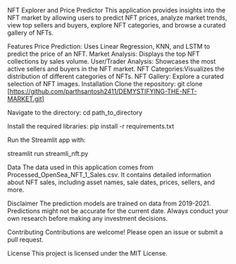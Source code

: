 NFT Explorer and Price Predictor
This application provides insights into the NFT market by allowing users to predict NFT prices, analyze market trends, view top sellers and buyers, explore NFT categories, and browse a curated gallery of NFTs.

Features
Price Prediction: Uses Linear Regression, KNN, and LSTM to predict the price of an NFT.
Market Analysis: Displays the top NFT collections by sales volume.
User/Trader Analysis: Showcases the most active sellers and buyers in the NFT market.
NFT Categories:Visualizes the distribution of different categories of NFTs.
NFT Gallery: Explore a curated selection of NFT images.
Installation
Clone the repository:
git clone [https://github.com/parthsantosh2411/DEMYSTIFYING-THE-NFT-MARKET.git]

Navigate to the directory:
cd path_to_directory

Install the required libraries:
pip install -r requirements.txt

Run the Streamlit app with:

streamlit run streamli_nft.py



Data
The data used in this application comes from Processed_OpenSea_NFT_1_Sales.csv. It contains detailed information about NFT sales, including asset names, sale dates, prices, sellers, and more.

Disclaimer
The prediction models are trained on data from 2019-2021. Predictions might not be accurate for the current date. Always conduct your own research before making any investment decisions.

Contributing
Contributions are welcome! Please open an issue or submit a pull request.

License
This project is licensed under the MIT License.
